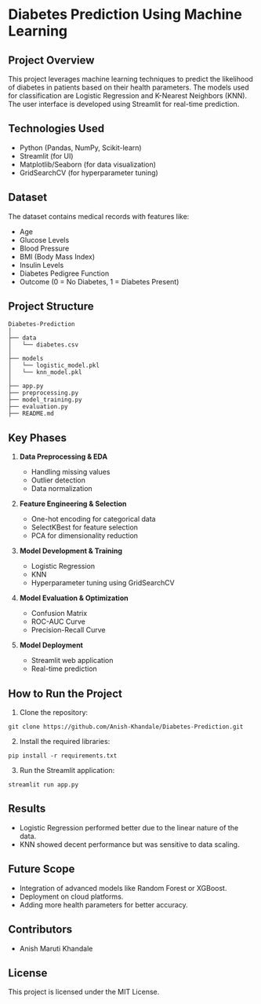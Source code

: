 # Diabetes Prediction Using Machine Learning

## Project Overview
This project leverages machine learning techniques to predict the likelihood of diabetes in patients based on their health parameters. The models used for classification are Logistic Regression and K-Nearest Neighbors (KNN). The user interface is developed using Streamlit for real-time prediction.

## Technologies Used
- Python (Pandas, NumPy, Scikit-learn)
- Streamlit (for UI)
- Matplotlib/Seaborn (for data visualization)
- GridSearchCV (for hyperparameter tuning)

## Dataset
The dataset contains medical records with features like:
- Age
- Glucose Levels
- Blood Pressure
- BMI (Body Mass Index)
- Insulin Levels
- Diabetes Pedigree Function
- Outcome (0 = No Diabetes, 1 = Diabetes Present)

## Project Structure
```
Diabetes-Prediction
│
├── data
│   └── diabetes.csv
│
├── models
│   └── logistic_model.pkl
│   └── knn_model.pkl
│
├── app.py
├── preprocessing.py
├── model_training.py
├── evaluation.py
├── README.md
```

## Key Phases
1. **Data Preprocessing & EDA**
   - Handling missing values
   - Outlier detection
   - Data normalization

2. **Feature Engineering & Selection**
   - One-hot encoding for categorical data
   - SelectKBest for feature selection
   - PCA for dimensionality reduction

3. **Model Development & Training**
   - Logistic Regression
   - KNN
   - Hyperparameter tuning using GridSearchCV

4. **Model Evaluation & Optimization**
   - Confusion Matrix
   - ROC-AUC Curve
   - Precision-Recall Curve

5. **Model Deployment**
   - Streamlit web application
   - Real-time prediction

## How to Run the Project
1. Clone the repository:
```
git clone https://github.com/Anish-Khandale/Diabetes-Prediction.git
```

2. Install the required libraries:
```
pip install -r requirements.txt
```

3. Run the Streamlit application:
```
streamlit run app.py
```

## Results
- Logistic Regression performed better due to the linear nature of the data.
- KNN showed decent performance but was sensitive to data scaling.

## Future Scope
- Integration of advanced models like Random Forest or XGBoost.
- Deployment on cloud platforms.
- Adding more health parameters for better accuracy.

## Contributors
- Anish Maruti Khandale

## License
This project is licensed under the MIT License.
